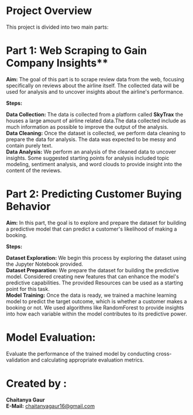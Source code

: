 # Project Overview
This project is divided into two main parts:

# Part 1: Web Scraping to Gain Company Insights**
**Aim:** The goal of this part is to scrape review data from the web, focusing specifically on reviews about the airline itself. The collected data will be used for analysis and to uncover insights about the airline's performance.

**Steps:**

**Data Collection:** The data is collected from a platform called **SkyTrax** the houses a large amount of airline related data.The data collected include as much information as possible to improve the output of the analysis.  
**Data Cleaning:** Once the dataset is collected, we perform data cleaning to prepare the data for analysis. The data was expected to be messy and contain purely text.   
**Data Analysis:** We perform an analysis of the cleaned data to uncover insights. Some suggested starting points for analysis included topic modeling, sentiment analysis, and word clouds to provide insight into the content of the reviews.  

# Part 2: Predicting Customer Buying Behavior
**Aim:** In this part, the goal is to explore and prepare the dataset for building a predictive model that can predict a customer's likelihood of making a booking.

**Steps:**

**Dataset Exploration:** We begin this process by exploring the dataset using the Jupyter Notebook provided.  
**Dataset Preparation:** We prepare the dataset for building the predictive model. Considered creating new features that can enhance the model's predictive capabilities. The provided Resources can be used as a starting point for this task.  
**Model Training:** Once the data is ready, we trained a machine learning model to predict the target outcome, which is whether a customer makes a booking or not. We used algorithms like RandomForest to provide insights into how each variable within the model contributes to its predictive power.  

# Model Evaluation:
Evaluate the performance of the trained model by conducting cross-validation and calculating appropriate evaluation metrics.


# Created by :
**Chaitanya Gaur**  
**E-Mail:** chaitanyagaur16@gmail.com
